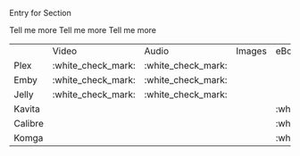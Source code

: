 Entry for Section

Tell me more Tell me more Tell me more

<table><tbody><tr><td>&nbsp;</td><td>Video</td><td>Audio</td><td>Images</td><td>eBooks</td><td>Mangas</td><td>ComicBooks</td></tr><tr><td>Plex</td><td><span>:white_check_mark:</span></td><td><span>:white_check_mark:</span></td><td>&nbsp;</td><td>&nbsp;</td><td>&nbsp;</td><td>&nbsp;</td></tr><tr><td>Emby</td><td><span>:white_check_mark:</span></td><td><span>:white_check_mark:</span></td><td>&nbsp;</td><td>&nbsp;</td><td>&nbsp;</td><td>&nbsp;</td></tr><tr><td>Jelly</td><td><span>:white_check_mark:</span></td><td><span>:white_check_mark:</span></td><td>&nbsp;</td><td>&nbsp;</td><td>&nbsp;</td><td>&nbsp;</td></tr><tr><td>Kavita</td><td>&nbsp;</td><td>&nbsp;</td><td>&nbsp;</td><td><span>:white_check_mark:</span></td><td>&nbsp;</td><td>&nbsp;</td></tr><tr><td>Calibre</td><td>&nbsp;</td><td>&nbsp;</td><td>&nbsp;</td><td><span>:white_check_mark:</span></td><td>&nbsp;</td><td>&nbsp;</td></tr><tr><td>Komga</td><td>&nbsp;</td><td>&nbsp;</td><td>&nbsp;</td><td><span>:white_check_mark:</span></td><td><span>:white_check_mark:</span></td><td><span>:white_check_mark:</span></td></tr></tbody></table>
